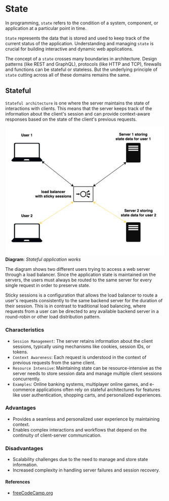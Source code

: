 # State
In programming, `state` refers to the condition of a system, component, or application at a particular point in time.

`State` represents the data that is stored and used to keep track of the current status of the application. Understanding and managing `state` is crucial for building interactive and dynamic web applications.

The concept of a `state` crosses many boundaries in architecture. Design patterns (like REST and GraphQL), protocols (like HTTP and TCP), firewalls and functions can be stateful or stateless. But the underlying principle of `state` cutting across all of these domains remains the same.

## Stateful
`Stateful architecture` is one where the server maintains the state of interactions with clients. This means that the server keeps track of the information about the client's session and can provide context-aware responses based on the state of the client's previous requests.

![](./Resources/statefull-diagram.png)
**Diagram**: _Stateful application works_

The diagram shows two different users trying to access a web server through a load balancer. Since the application state is maintained on the servers, the users must always be routed to the same server for every single request in order to preserve state.

Sticky sessions is a configuration that allows the load balancer to route a user's requests consistently to the same backend server for the duration of their session. This is in contrast to traditional load balancing, where requests from a user can be directed to any available backend server in a round-robin or other load distribution pattern.

### Characteristics
- `Session Management`: The server retains information about the client sessions, typically using mechanisms like cookies, session IDs, or tokens.
- `Context Awareness`: Each request is understood in the context of previous requests from the same client.
- `Resource Intensive`: Maintaining state can be resource-intensive as the server needs to store session data and manage multiple client sessions concurrently.
- `Examples`: Online banking systems, multiplayer online games, and e-commerce applications often rely on stateful architectures for features like user authentication, shopping carts, and personalized experiences.

### Advantages
- Provides a seamless and personalized user experience by maintaining context.
- Enables complex interactions and workflows that depend on the continuity of client-server communication.

### Disadvantages
- Scalability challenges due to the need to manage and store state information.
- Increased complexity in handling server failures and session recovery.

#### References
- [freeCodeCamp.org](https://www.freecodecamp.org/news/stateful-vs-stateless-architectures-explained/)